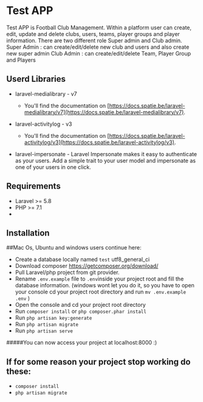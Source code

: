 # Test APP

Test APP is Football Club Management. Within a platform user can create, edit, update and delete clubs, users, teams, player groups and player information.
There are two different role Super admin and Club admin.
Super Admin : can create/edit/delete new club and users and also create new super admin
Club Admin : can create/edit/delete Team, Player Group and Players

## Userd Libraries
 - laravel-medialibrary - v7
      - You'll find the documentation on [https://docs.spatie.be/laravel-medialibrary/v7](https://docs.spatie.be/laravel-medialibrary/v7).

 - laravel-activitylog - v3
      - You'll find the documentation on [https://docs.spatie.be/laravel-activitylog/v3](https://docs.spatie.be/laravel-activitylog/v3).

 - laravel-impersonate
       - Laravel Impersonate makes it easy to authenticate as your users. Add a simple trait to your user model and impersonate as one of your users in one click.

 ## Requirements

- Laravel >= 5.8
- PHP >= 7.1
- 

## Installation

##Mac Os, Ubuntu and windows users continue here:
- Create a database locally named `test` utf8_general_ci 
- Download composer https://getcomposer.org/download/
- Pull Laravel/php project from git provider.
- Rename `.env.example` file to `.env`inside your project root and fill the database information.
  (windows wont let you do it, so you have to open your console cd your project root directory and run `mv .env.example .env` )
- Open the console and cd your project root directory
- Run `composer install` or ```php composer.phar install```
- Run `php artisan key:generate` 
- Run `php artisan migrate`
- Run `php artisan serve`

#####You can now access your project at localhost:8000 :)

## If for some reason your project stop working do these:
- `composer install`
- `php artisan migrate`